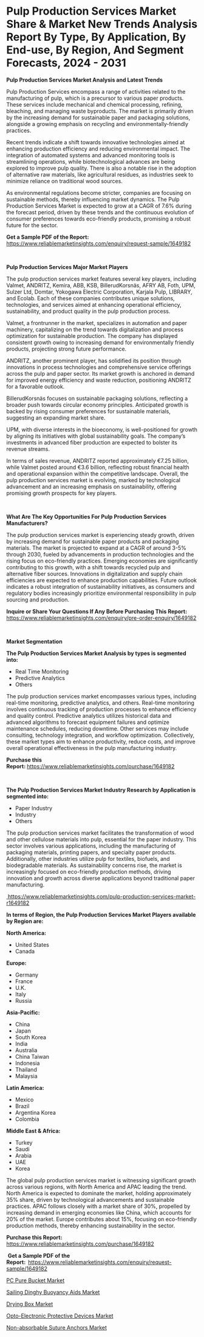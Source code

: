 <p><h1>Pulp Production Services Market Share & Market New Trends Analysis Report By Type, By Application, By End-use, By Region, And Segment Forecasts, 2024 - 2031</h1></p><p><strong>Pulp Production Services Market Analysis and Latest Trends</strong></p>
<p><p>Pulp Production Services encompass a range of activities related to the manufacturing of pulp, which is a precursor to various paper products. These services include mechanical and chemical processing, refining, bleaching, and managing waste byproducts. The market is primarily driven by the increasing demand for sustainable paper and packaging solutions, alongside a growing emphasis on recycling and environmentally-friendly practices.</p><p>Recent trends indicate a shift towards innovative technologies aimed at enhancing production efficiency and reducing environmental impact. The integration of automated systems and advanced monitoring tools is streamlining operations, while biotechnological advances are being explored to improve pulp quality. There is also a notable rise in the adoption of alternative raw materials, like agricultural residues, as industries seek to minimize reliance on traditional wood sources.</p><p>As environmental regulations become stricter, companies are focusing on sustainable methods, thereby influencing market dynamics. The Pulp Production Services Market is expected to grow at a CAGR of 7.6% during the forecast period, driven by these trends and the continuous evolution of consumer preferences towards eco-friendly products, promising a robust future for the sector.</p></p>
<p><strong>Get a Sample PDF of the Report:&nbsp;</strong> <a href="https://www.reliablemarketinsights.com/enquiry/request-sample/1649182?utm_campaign=1197&utm_medium=2&utm_source=Github&utm_content=ia&utm_term=15102024&utm_id=pulp-production-services">https://www.reliablemarketinsights.com/enquiry/request-sample/1649182</a></p>
<p>&nbsp;</p>
<p><strong>Pulp Production Services Major Market Players</strong></p>
<p><p>The pulp production services market features several key players, including Valmet, ANDRITZ, Kemira, ABB, KSB, BillerudKorsnäs, AFRY AB, Foth, UPM, Sulzer Ltd, Domtar, Yokogawa Electric Corporation, Karjala Pulp, LIBRARY, and Ecolab. Each of these companies contributes unique solutions, technologies, and services aimed at enhancing operational efficiency, sustainability, and product quality in the pulp production process.</p><p>Valmet, a frontrunner in the market, specializes in automation and paper machinery, capitalizing on the trend towards digitalization and process optimization for sustainable production. The company has displayed consistent growth owing to increasing demand for environmentally friendly products, projecting strong future performance.</p><p>ANDRITZ, another prominent player, has solidified its position through innovations in process technologies and comprehensive service offerings across the pulp and paper sector. Its market growth is anchored in demand for improved energy efficiency and waste reduction, positioning ANDRITZ for a favorable outlook.</p><p>BillerudKorsnäs focuses on sustainable packaging solutions, reflecting a broader push towards circular economy principles. Anticipated growth is backed by rising consumer preferences for sustainable materials, suggesting an expanding market share.</p><p>UPM, with diverse interests in the bioeconomy, is well-positioned for growth by aligning its initiatives with global sustainability goals. The company’s investments in advanced fiber production are expected to bolster its revenue streams.</p><p>In terms of sales revenue, ANDRITZ reported approximately €7.25 billion, while Valmet posted around €3.6 billion, reflecting robust financial health and operational expansion within the competitive landscape. Overall, the pulp production services market is evolving, marked by technological advancement and an increasing emphasis on sustainability, offering promising growth prospects for key players.</p></p>
<p>&nbsp;</p>
<p><strong>What Are The Key Opportunities For Pulp Production Services Manufacturers?</strong></p>
<p><p>The pulp production services market is experiencing steady growth, driven by increasing demand for sustainable paper products and packaging materials. The market is projected to expand at a CAGR of around 3-5% through 2030, fueled by advancements in production technologies and the rising focus on eco-friendly practices. Emerging economies are significantly contributing to this growth, with a shift towards recycled pulp and alternative fiber sources. Innovations in digitalization and supply chain efficiencies are expected to enhance production capabilities. Future outlook indicates a robust integration of sustainability initiatives, as consumers and regulatory bodies increasingly prioritize environmental responsibility in pulp sourcing and production.</p></p>
<p><strong>Inquire or Share Your Questions If Any Before Purchasing This Report:</strong> <a href="https://www.reliablemarketinsights.com/enquiry/pre-order-enquiry/1649182?utm_campaign=1197&utm_medium=2&utm_source=Github&utm_content=ia&utm_term=15102024&utm_id=pulp-production-services">https://www.reliablemarketinsights.com/enquiry/pre-order-enquiry/1649182</a></p>
<p>&nbsp;</p>
<p><strong>Market Segmentation</strong></p>
<p><strong>The Pulp Production Services Market Analysis by types is segmented into:</strong></p>
<p><ul><li>Real Time Monitoring</li><li>Predictive Analytics</li><li>Others</li></ul></p>
<p><p>The pulp production services market encompasses various types, including real-time monitoring, predictive analytics, and others. Real-time monitoring involves continuous tracking of production processes to enhance efficiency and quality control. Predictive analytics utilizes historical data and advanced algorithms to forecast equipment failures and optimize maintenance schedules, reducing downtime. Other services may include consulting, technology integration, and workflow optimization. Collectively, these market types aim to enhance productivity, reduce costs, and improve overall operational effectiveness in the pulp manufacturing industry.</p></p>
<p><strong>Purchase this Report:&nbsp;</strong><a href="https://www.reliablemarketinsights.com/purchase/1649182?utm_campaign=1197&utm_medium=2&utm_source=Github&utm_content=ia&utm_term=15102024&utm_id=pulp-production-services">https://www.reliablemarketinsights.com/purchase/1649182</a></p>
<p>&nbsp;</p>
<p><strong>The Pulp Production Services Market Industry Research by Application is segmented into:</strong></p>
<p><ul><li>Paper Industry</li><li>Industry</li><li>Others</li></ul></p>
<p><p>The pulp production services market facilitates the transformation of wood and other cellulose materials into pulp, essential for the paper industry. This sector involves various applications, including the manufacturing of packaging materials, printing papers, and specialty paper products. Additionally, other industries utilize pulp for textiles, biofuels, and biodegradable materials. As sustainability concerns rise, the market is increasingly focused on eco-friendly production methods, driving innovation and growth across diverse applications beyond traditional paper manufacturing.</p></p>
<p><a href="https://www.reliablemarketinsights.com/pulp-production-services-market-r1649182?utm_campaign=1197&utm_medium=2&utm_source=Github&utm_content=ia&utm_term=15102024&utm_id=pulp-production-services">&nbsp;https://www.reliablemarketinsights.com/pulp-production-services-market-r1649182</a></p>
<p><strong>In terms of Region, the Pulp Production Services Market Players available by Region are:</strong></p>
<p>
    <p> <strong> North America: </strong>
        <ul>
            <li>United States</li>
            <li>Canada</li>
        </ul>
        </p> 
    <p> <strong> Europe: </strong>
        <ul>
            <li>Germany</li>
            <li>France</li>
            <li>U.K.</li>
            <li>Italy</li>
            <li>Russia</li>
        </ul>
        </p> 
    <p> <strong> Asia-Pacific: </strong>
        <ul>
            <li>China</li>
            <li>Japan</li>
            <li>South Korea</li>
            <li>India</li>
            <li>Australia</li>
            <li>China Taiwan</li>
            <li>Indonesia</li>
            <li>Thailand</li>
            <li>Malaysia</li>
        </ul>
        </p> 
    <p> <strong> Latin America: </strong>
        <ul>
            <li>Mexico</li>
            <li>Brazil</li>
            <li>Argentina Korea</li>
            <li>Colombia</li>
        </ul>
        </p> 
    <p> <strong> Middle East & Africa: </strong>
        <ul>
            <li>Turkey</li>
            <li>Saudi</li>
            <li>Arabia</li>
            <li>UAE</li>
            <li>Korea</li>
        </ul>
    </p>
    </p>
<p><p>The global pulp production services market is witnessing significant growth across various regions, with North America and APAC leading the trend. North America is expected to dominate the market, holding approximately 35% share, driven by technological advancements and sustainable practices. APAC follows closely with a market share of 30%, propelled by increasing demand in emerging economies like China, which accounts for 20% of the market. Europe contributes about 15%, focusing on eco-friendly production methods, thereby enhancing sustainability in the sector.</p></p>
<p><strong>Purchase this Report: </strong><a href="https://www.reliablemarketinsights.com/purchase/1649182?utm_campaign=1197&utm_medium=2&utm_source=Github&utm_content=ia&utm_term=15102024&utm_id=pulp-production-services">https://www.reliablemarketinsights.com/purchase/1649182</a></p>
<p>&nbsp;<strong>Get a Sample PDF of the Report:&nbsp;&nbsp;</strong><a href="https://www.reliablemarketinsights.com/enquiry/request-sample/1649182?utm_campaign=1197&utm_medium=2&utm_source=Github&utm_content=ia&utm_term=15102024&utm_id=pulp-production-services">https://www.reliablemarketinsights.com/enquiry/request-sample/1649182</a></p>
<p><strong></strong></p>
<p><p><a href="https://www.linkedin.com/pulse/pc-pure-bucket-market-forecasts-trends-impact-analysis-drose?trk=public_post_embed_feed-article-content&utm_campaign=1197&utm_medium=2&utm_source=Github&utm_content=ia&utm_term=15102024&utm_id=pulp-production-services">PC Pure Bucket Market</a></p><p><a href="https://www.linkedin.com/pulse/strategic-roadmap-success-global-sailing-dinghy-buoyancy-jzdye?trk=public_post_embed_feed-article-content&utm_campaign=1197&utm_medium=2&utm_source=Github&utm_content=ia&utm_term=15102024&utm_id=pulp-production-services">Sailing Dinghy Buoyancy Aids Market</a></p><p><a href="https://www.linkedin.com/pulse/drying-box-market-research-report-2024-2031-market-sway-sioae?trk=public_post_embed_feed-article-content&utm_campaign=1197&utm_medium=2&utm_source=Github&utm_content=ia&utm_term=15102024&utm_id=pulp-production-services">Drying Box Market</a></p><p><a href="https://github.com/NorbertYates/Market-Research-Report-List-7/blob/main/opto-electronic-protective-devices-market.md?utm_campaign=1197&utm_medium=2&utm_source=Github&utm_content=ia&utm_term=15102024&utm_id=pulp-production-services">Opto-Electronic Protective Devices Market</a></p><p><a href="https://github.com/mattyh9leabow/Market-Research-Report-List-1/blob/main/non-absorbable-suture-anchors-market.md?utm_campaign=1197&utm_medium=2&utm_source=Github&utm_content=ia&utm_term=15102024&utm_id=pulp-production-services">Non-absorbable Suture Anchors Market</a></p></p>